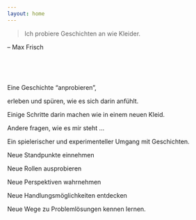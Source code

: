```yaml
---
layout: home
---
```


> Ich probiere Geschichten an wie Kleider.

– Max Frisch

&nbsp;

&nbsp;

Eine Geschichte “anprobieren”,

erleben und sp&uuml;ren, wie es sich darin anf&uuml;hlt.

Einige Schritte darin machen wie in einem neuen Kleid.

Andere fragen, wie es mir steht …

Ein spielerischer und experimenteller Umgang mit Geschichten.

Neue Standpunkte einnehmen

Neue Rollen ausprobieren

Neue Perspektiven wahrnehmen

Neue Handlungsmöglichkeiten entdecken

Neue Wege zu Problemlösungen kennen lernen.